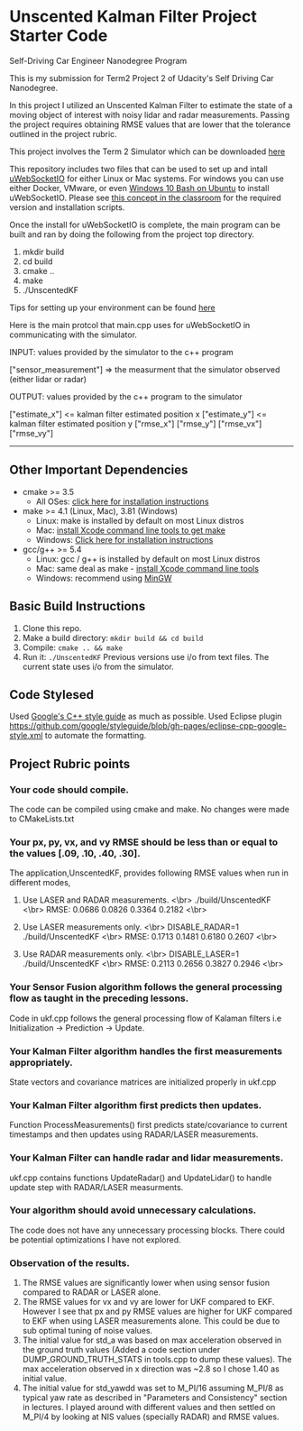 # Unscented Kalman Filter Project Starter Code
Self-Driving Car Engineer Nanodegree Program

This is my submission for Term2 Project 2 of Udacity's Self Driving Car Nanodegree.

In this project I utilized an Unscented Kalman Filter to estimate the state of a moving object of interest with noisy lidar and radar measurements. Passing the project requires obtaining RMSE values that are lower that the tolerance outlined in the project rubric. 

This project involves the Term 2 Simulator which can be downloaded [here](https://github.com/udacity/self-driving-car-sim/releases)

This repository includes two files that can be used to set up and intall [uWebSocketIO](https://github.com/uWebSockets/uWebSockets) for either Linux or Mac systems. For windows you can use either Docker, VMware, or even [Windows 10 Bash on Ubuntu](https://www.howtogeek.com/249966/how-to-install-and-use-the-linux-bash-shell-on-windows-10/) to install uWebSocketIO. Please see [this concept in the classroom](https://classroom.udacity.com/nanodegrees/nd013/parts/40f38239-66b6-46ec-ae68-03afd8a601c8/modules/0949fca6-b379-42af-a919-ee50aa304e6a/lessons/f758c44c-5e40-4e01-93b5-1a82aa4e044f/concepts/16cf4a78-4fc7-49e1-8621-3450ca938b77) for the required version and installation scripts.

Once the install for uWebSocketIO is complete, the main program can be built and ran by doing the following from the project top directory.

1. mkdir build
2. cd build
3. cmake ..
4. make
5. ./UnscentedKF

Tips for setting up your environment can be found [here](https://classroom.udacity.com/nanodegrees/nd013/parts/40f38239-66b6-46ec-ae68-03afd8a601c8/modules/0949fca6-b379-42af-a919-ee50aa304e6a/lessons/f758c44c-5e40-4e01-93b5-1a82aa4e044f/concepts/23d376c7-0195-4276-bdf0-e02f1f3c665d)

Here is the main protcol that main.cpp uses for uWebSocketIO in communicating with the simulator.

INPUT: values provided by the simulator to the c++ program

["sensor_measurement"] => the measurment that the simulator observed (either lidar or radar)


OUTPUT: values provided by the c++ program to the simulator

["estimate_x"] <= kalman filter estimated position x
["estimate_y"] <= kalman filter estimated position y
["rmse_x"]
["rmse_y"]
["rmse_vx"]
["rmse_vy"]

---

## Other Important Dependencies
* cmake >= 3.5
  * All OSes: [click here for installation instructions](https://cmake.org/install/)
* make >= 4.1 (Linux, Mac), 3.81 (Windows)
  * Linux: make is installed by default on most Linux distros
  * Mac: [install Xcode command line tools to get make](https://developer.apple.com/xcode/features/)
  * Windows: [Click here for installation instructions](http://gnuwin32.sourceforge.net/packages/make.htm)
* gcc/g++ >= 5.4
  * Linux: gcc / g++ is installed by default on most Linux distros
  * Mac: same deal as make - [install Xcode command line tools](https://developer.apple.com/xcode/features/)
  * Windows: recommend using [MinGW](http://www.mingw.org/)

## Basic Build Instructions

1. Clone this repo.
2. Make a build directory: `mkdir build && cd build`
3. Compile: `cmake .. && make`
4. Run it: `./UnscentedKF` Previous versions use i/o from text files.  The current state uses i/o
from the simulator.

## Code Stylesed 

Used [Google's C++ style guide](https://google.github.io/styleguide/cppguide.html) as much as possible.
Used Eclipse plugin https://github.com/google/styleguide/blob/gh-pages/eclipse-cpp-google-style.xml to automate the formatting.

## Project Rubric points

### Your code should compile.
The code can be compiled using cmake and make. No changes were made to CMakeLists.txt

### Your px, py, vx, and vy RMSE should be less than or equal to the values [.09, .10, .40, .30]. 
The application,UnscentedKF, provides following RMSE values when run in different modes,

1. Use LASER and RADAR measurements.  <\br>
./build/UnscentedKF <\br>
RMSE: 0.0686 0.0826 0.3364 0.2182 <\br>

2. Use LASER measurements only. <\br>
DISABLE_RADAR=1 ./build/UnscentedKF <\br>
RMSE: 0.1713 0.1481 0.6180 0.2607 <\br>
 
3. Use RADAR measurements only. <\br>
DISABLE_LASER=1 ./build/UnscentedKF <\br>
RMSE: 0.2113 0.2656 0.3827 0.2946 <\br>

### Your Sensor Fusion algorithm follows the general processing flow as taught in the preceding lessons.
Code in ukf.cpp follows the general processing flow of Kalaman filters i.e Initialization -> Prediction ->  Update.

### Your Kalman Filter algorithm handles the first measurements appropriately.
State vectors and covariance matrices are initialized properly in ukf.cpp

### Your Kalman Filter algorithm first predicts then updates.
Function ProcessMeasurements() first predicts state/covariance to current timestamps and then updates using RADAR/LASER measurements.

### Your Kalman Filter can handle radar and lidar measurements.
ukf.cpp contains functions UpdateRadar() and UpdateLidar() to handle update step with RADAR/LASER measurments.

### Your algorithm should avoid unnecessary calculations.
The code does not have any unnecessary processing blocks. There could be potential optimizations I have not explored.

### Observation of the results.
1. The RMSE values are significantly lower when using sensor fusion compared to RADAR or LASER alone.
2. The RMSE values for vx and vy are lower for UKF compared to EKF. However I see that px and py RMSE values are higher for UKF compared to EKF when using LASER measurements alone. This could be due to sub optimal tuning of noise values.
3. The initial value for std_a was based on max acceleration observed in the ground truth values (Added a code section under DUMP_GROUND_TRUTH_STATS in tools.cpp to dump these values). The max acceleration observed in x direction was ~2.8 so I chose 1.40 as initial value.
4. The initial value for std_yawdd was set to M_PI/16 assuming M_PI/8 as typical yaw rate as described in "Parameters and Consistency" section in lectures. I played around with different values and then settled on M_PI/4 by looking at NIS values (specially RADAR) and RMSE values.

